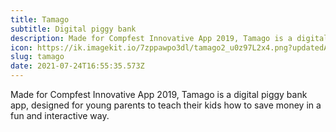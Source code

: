 ```yaml
---
title: Tamago
subtitle: Digital piggy bank
description: Made for Compfest Innovative App 2019, Tamago is a digital piggy bank app, designed for young parents to teach their kids how to save money in a fun and interactive way.
icon: https://ik.imagekit.io/7zppawpo3dl/tamago2_u0z97L2x4.png?updatedAt=1627146899617
slug: tamago
date: 2021-07-24T16:55:35.573Z
---
```

Made for Compfest Innovative App 2019, Tamago is a digital piggy bank app, designed for young parents to teach their kids how to save money in a fun and interactive way.
